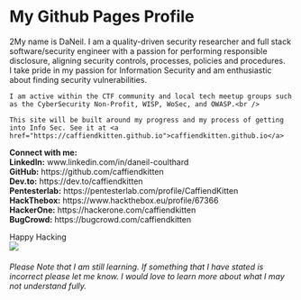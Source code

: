 # My Github Pages Profile

<p>
    2My name is DaNeil. I am a quality-driven security researcher and full stack software/security engineer with a passion for performing responsible disclosure, aligning security controls, processes, policies and procedures.<br />
    I take pride in my passion for Information Security and am enthusiastic about finding security vulnerabilities.<br />

    I am active within the CTF community and local tech meetup groups such as the CyberSecurity Non-Profit, WISP, WoSec, and OWASP.<br />

    This site will be built around my progress and my process of getting into Info Sec. See it at <a href="https://caffiendkitten.github.io">caffiendkitten.github.io</a> 
</p>




<p><b>Connect with me:</b><br />
<b>LinkedIn:</b>  www.linkedin.com/in/daneil-coulthard<br />
<b>GitHub:</b> https://github.com/caffiendkitten<br />
<b>Dev.to:</b> https://dev.to/caffiendkitten<br />
<b>Pentesterlab:</b> https://pentesterlab.com/profile/CaffiendKitten<br />
<b>HackThebox:</b> https://www.hackthebox.eu/profile/67366<br />
<b>HackerOne:</b> https://hackerone.com/caffiendkitten<br />
<b>BugCrowd:</b> https://bugcrowd.com/caffiendkitten<br />


Happy Hacking<br />
![](https://media.giphy.com/media/l3vRmVv5P01I5NDAA/giphy.gif)


###### Please Note that I am still learning. If something that I have stated is incorrect please let me know. I would love to learn more about what I may not understand fully.
